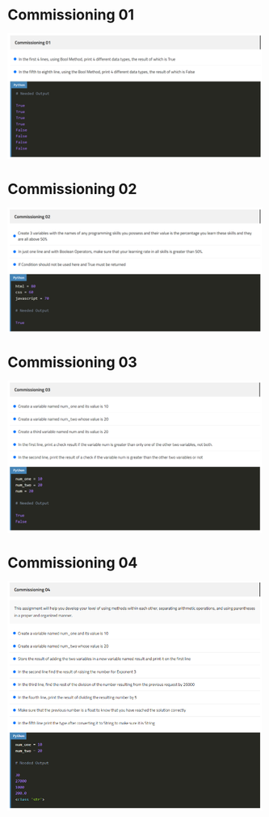 # Commissioning 01
![Commissioning 01](https://github.com/GeorgeHanyMilad/ElZero-Tasks-With-Python/blob/master/Operators%20And%20Type%20Conversion/Images/Commissioning%2001.png?raw=true)
<br>

# Commissioning 02
![Commissioning 02](https://github.com/GeorgeHanyMilad/ElZero-Tasks-With-Python/blob/master/Operators%20And%20Type%20Conversion/Images/Commissioning%2002.png?raw=true)
<br>

# Commissioning 03
![Commissioning 03](https://github.com/GeorgeHanyMilad/ElZero-Tasks-With-Python/blob/master/Operators%20And%20Type%20Conversion/Images/Commissioning%2003.png?raw=true)
<br>

# Commissioning 04
![Commissioning 04](https://github.com/GeorgeHanyMilad/ElZero-Tasks-With-Python/blob/master/Operators%20And%20Type%20Conversion/Images/Commissioning%2004.png?raw=true)
<br>